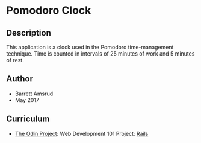 # Pomodoro Clock

## Description

This application is a clock used in the Pomodoro time-management technique.  Time is counted in intervals of 25 minutes of work and 5 minutes of rest.

## Author

- Barrett Amsrud
- May 2017

## Curriculum

- [The Odin Project](www.theodinproject.com): Web Development 101 Project: [Rails](https://www.theodinproject.com/courses/web-development-101/lessons/pairing-project)

